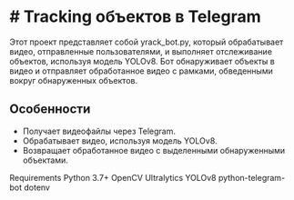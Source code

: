 # # Tracking объектов в Telegram

Этот проект представляет собой yrack_bot.py, который обрабатывает видео, отправленные пользователями, и выполняет отслеживание объектов, используя модель YOLOv8. Бот обнаруживает объекты в видео и отправляет обработанное видео с рамками, обведенными вокруг обнаруженных объектов.

## Особенности

- Получает видеофайлы через Telegram.
- Обрабатывает видео, используя модель YOLOv8.
- Возвращает обработанное видео с выделенными обнаруженными объектами.

Requirements
Python 3.7+
OpenCV
Ultralytics YOLOv8
python-telegram-bot
dotenv